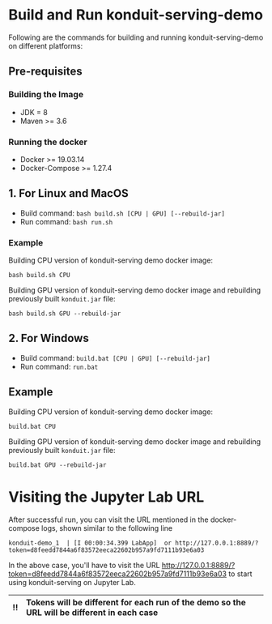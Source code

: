 # Build and Run konduit-serving-demo
Following are the commands for building and running konduit-serving-demo on different platforms: 

## Pre-requisites
### Building the Image
- JDK = 8
- Maven >= 3.6

### Running the docker
- Docker >= 19.03.14
- Docker-Compose >= 1.27.4

## 1. For Linux and MacOS
- Build command: `bash build.sh [CPU | GPU] [--rebuild-jar]`
- Run command: `bash run.sh`

### Example
Building CPU version of konduit-serving demo docker image:
```shell
bash build.sh CPU
```

Building GPU version of konduit-serving demo docker image and rebuilding previously built `konduit.jar` file:
```shell
bash build.sh GPU --rebuild-jar
```

## 2. For Windows
- Build command: `build.bat [CPU | GPU] [--rebuild-jar]`
- Run command: `run.bat`

## Example
Building CPU version of konduit-serving demo docker image:
```shell
build.bat CPU
```

Building GPU version of konduit-serving demo docker image and rebuilding previously built `konduit.jar` file:
```shell
build.bat GPU --rebuild-jar
```

# Visiting the Jupyter Lab URL
After successful run, you can visit the URL mentioned in the docker-compose logs, shown similar to the following line
```shell
konduit-demo_1  | [I 00:00:34.399 LabApp]  or http://127.0.0.1:8889/?token=d8feedd7844a6f83572eeca22602b957a9fd7111b93e6a03
```

In the above case, you'll have to visit the URL http://127.0.0.1:8889/?token=d8feedd7844a6f83572eeca22602b957a9fd7111b93e6a03 to start using konduit-serving on Jupyter Lab. 

!! | Tokens will be different for each run of the demo so the URL will be different in each case
:---: | :---